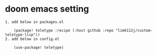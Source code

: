 # doom emacs setting

    1. add below in packages.el

        (package! teletype :recipe (:host github :repo "lim6112j/custom-teletype-lisp"))
    2. add below in config.el

        (use-package! teletype)
